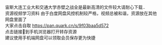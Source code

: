 宙斯大连工业大和交通大学赤壁之战全是最新高清的文件较大请耐心下载..<br/>
资源视频学习资料 由于白度网盘风控机制较严格，视频总被和谐，资源放在其他网盘里面了<br/>
大家点击自取 https://pan.quark.cn/s/9f03baa5d572<br/>
点击链接🔗到手机浏览器打开转存资源<br/>
建议使用手机端网盘可以领取会员保存更为快捷<br/>

